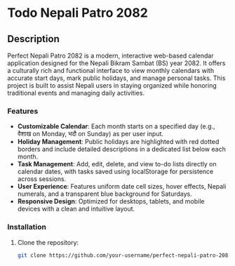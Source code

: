 # Todo Nepali Patro 2082

## Description
Perfect Nepali Patro 2082 is a modern, interactive web-based calendar application designed for the Nepali Bikram Sambat (BS) year 2082. It offers a culturally rich and functional interface to view monthly calendars with accurate start days, mark public holidays, and manage personal tasks. This project is built to assist Nepali users in staying organized while honoring traditional events and managing daily activities.

### Features
- **Customizable Calendar**: Each month starts on a specified day (e.g., वैशाख on Monday, भदौ on Sunday) as per user input.
- **Holiday Management**: Public holidays are highlighted with red dotted borders and include detailed descriptions in a dedicated list below each month.
- **Task Management**: Add, edit, delete, and view to-do lists directly on calendar dates, with tasks saved using localStorage for persistence across sessions.
- **User Experience**: Features uniform date cell sizes, hover effects, Nepali numerals, and a transparent blue background for Saturdays.
- **Responsive Design**: Optimized for desktops, tablets, and mobile devices with a clean and intuitive layout.

### Installation
1. Clone the repository:
   ```bash
   git clone https://github.com/your-username/perfect-nepali-patro-2082.git
